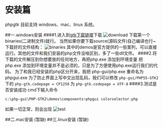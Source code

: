 安装篇
=====

phpgtk 目前支持 windows、mac、linux 系统。

##一.windows安装
####1.进入到[gtk下载链接](gtk.php.net/download.php)下载
![download](https://raw.githubusercontent.com/phpstudyOne/phpGUI/document/1-install/download.png)
下载第一个binaries(二进制文件)就行。
当然如果你要下载source(源码文件)自己编译也行~
下载好的文件结构：
![binaries](https://raw.githubusercontent.com/phpstudyOne/phpGUI/document/1-install/binaries.png)
其中的demos是官方提供的一些案列，可以直接运行。其他的文件和我们安装的php文件没啥区别，多了一些dll文件。
####2.将下载的文件解压到你想要放的任何地方，再把php.exe 添加到环境变量
把php.exe 添加到环境变量并不是必须的，只是为了方便使用php.exe运行我们的代码。
为了和我已经安装的php区分开来，我把 php-gui/php.exe 重命名为 phpgui.exe
为了防止界面上写中文出现乱码，我们可以修改 `php-gui/PHP55-GTK2` 下的 
`php-gtk.codepage = CP1250` 为  `php-gtk.codepage = UTF-8`
####3.测试是否安装成功
cmd下输入命令
```sh
c:\php-gui\PHP-GTK2\demos\components>phpgui colorselector.php
```
如果一切正常，则会出现
![test](https://raw.githubusercontent.com/phpstudyOne/phpGUI/document/1-install/test.png)

##二.mac安装
(暂缺)
##三.linux安装
(暂缺)